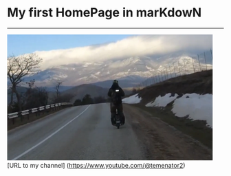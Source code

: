 #                   My first HomePage in marKdowN
___

![my_picture](1.png)
[URL to my channel] (https://www.youtube.com/@temenator2)